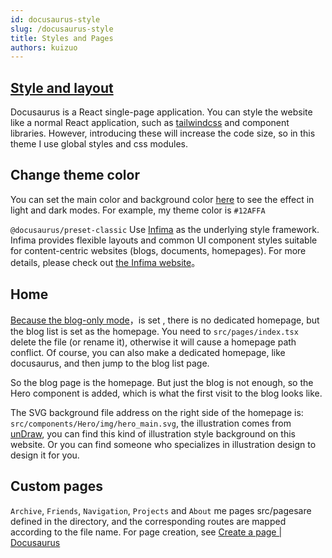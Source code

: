 ```yaml
---
id: docusaurus-style
slug: /docusaurus-style
title: Styles and Pages
authors: kuizuo
---
```


## [Style and layout](https://docusaurus.io/zh-CN/docs/styling-layout#styling-your-site-with-infima)

Docusaurus is a React single-page application. You can style the website like a normal React application, such as [tailwindcss](https://tailwindcss.com/) and component libraries. However, introducing these will increase the code size, so in this theme I use global styles and css modules.

## Change theme color

You can set the main color and background color [here](https://docusaurus.io/zh-CN/docs/styling-layout#styling-your-site-with-infima) to see the effect in light and dark modes. For example, my theme color is `#12AFFA`

`@docusaurus/preset-classic` Use [Infima](https://infima.dev/) as the underlying style framework. Infima provides flexible layouts and common UI component styles suitable for content-centric websites (blogs, documents, homepages). For more details, please check out [the Infima website](https://infima.dev/)。

## Home

[Because the blog-only mode](https://docusaurus.io/docs/blog#blog-only-mode)，is set , there is no dedicated homepage, but the blog list is set as the homepage. You need to `src/pages/index.tsx` delete the file (or rename it), otherwise it will cause a homepage path conflict. Of course, you can also make a dedicated homepage, like docusaurus, and then jump to the blog list page.

So the blog page is the homepage. But just the blog is not enough, so the Hero component is added, which is what the first visit to the blog looks like.

The SVG background file address on the right side of the homepage is: `src/components/Hero/img/hero_main.svg`, the illustration comes from [unDraw](https://undraw.co/illustrations), you can find this kind of illustration style background on this website. Or you can find someone who specializes in illustration design to design it for you.

## Custom pages

`Archive`, `Friends`, `Navigation`, `Projects` and `About` me pages src/pagesare defined in the directory, and the corresponding routes are mapped according to the file name. For page creation, see [Create a page | Docusaurus](https://docusaurus.io/zh-CN/docs/creating-pages)